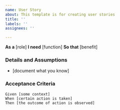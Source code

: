 ```yaml
---
name: User Story
about: This template is for creating user stories
title: ''
labels: ''
assignees: ''

---
```


**As a** [role] 
**I need** [function] 
**So that** [benefit] 
 
### Details and Assumptions
* [document what you know]
 
### Acceptance Criteria 
 
```gherkin
Given [some context]
When [certain action is taken]
Then [the outcome of action is observed]
```
